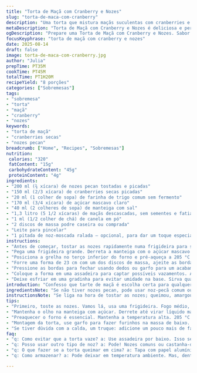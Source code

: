 ```yaml
---
title: "Torta de Maçã com Cranberry e Nozes"
slug: "torta-de-maca-com-cranberry"
description: "Uma torta que mistura maçãs suculentas com cranberries e nozes crocantes, envoltas em massa crocante e amanteigada. Adoçada com açúcar mascavo e um jeito fácil de fazer a cobertura trançada sem complicação. Substituições práticas para quem não tem um ingrediente à mão. Um passo a passo que prioriza o olho e o tato mais do que o tempo no relógio. Uma sobremesa que lembra momentos caseiros, forno quente, cheiro gostoso de especiarias e uma textura textura perfeita entre o doce ácido das frutas e o crocante das nozes."
metaDescription: "Torta de Maçã com Cranberry e Nozes é deliciosa e perfeita para qualquer ocasião. Receita prática e cheia de sabor. Experimente!"
ogDescription: "Prepare uma Torta de Maçã com Cranberry e Nozes. Sabor caseiro com toque sofisticado. Ideal para momentos especiais ou dia a dia."
focusKeyphrase: "torta de maçã com cranberry e nozes"
date: 2025-08-14
draft: false
image: torta-de-maca-com-cranberry.jpg
author: "Julia"
prepTime: PT35M
cookTime: PT45M
totalTime: PT1H20M
recipeYield: "8 porções"
categories: ["Sobremesas"]
tags:
- "sobremesa"
- "torta"
- "maçã"
- "cranberry"
- "nozes"
keywords:
- "torta de maçã"
- "cranberries secas"
- "nozes pecan"
breadcrumb: ["Home", "Recipes", "Sobremesas"]
nutrition: 
 calories: "320"
 fatContent: "15g"
 carbohydrateContent: "45g"
 proteinContent: "4g"
ingredients:
- "200 ml (¾ xícara) de nozes pecan tostadas e picadas"
- "150 ml (2/3 xícara) de cranberries secas picadas"
- "20 ml (1 colher de sopa) de farinha de trigo comum sem fermento"
- "170 ml (3/4 xícara) de açúcar mascavo claro"
- "40 ml (2 colheres de sopa) de manteiga com sal"
- "1,3 litro (5 1/2 xícaras) de maçãs descascadas, sem sementes e fatiadas — preferência pelo Granny Smith e Gala para o equilíbrio de doce e ácido"
- "1 ml (1/2 colher de chá) de canela em pó"
- "2 discos de massa podre caseira ou comprada"
- "Leite para pincelar"
- "1 pitada de noz-moscada ralada — opcional, para dar um toque especial e esquenta o sabor"
instructions:
- "Antes de começar, tostar as nozes rapidamente numa frigideira para soltar aroma e sabor — cuidado para não queimar. Misture nozes, cranberries picadas e a farinha para que a fruta não afunde muito durante o cozimento. Reserve."
- "Pega uma frigideira grande. Derreta a manteiga com o açúcar mascavo até virar uma calda âmbar, tipo caramelo ralo — uns 2 minutos em fogo médio. Joga as maçãs e mexe delicadamente, deixa dourar só um pouco, uns 4 minutos, para que elas comecem a amolecer mas não percam a forma. Polvilhe a canela e a noz-moscada, mistura rápido. Agora vai a mistura de nozes e cranberries, volta só para equilibrar tudo. Tire do fogo e espere esfriar até ficar morninho."
- "Posiciona a grelha no terço inferior do forno e pré-aqueça a 205 °C. Por experiência, o forno bem quente ajuda a massa a ficar crocante, principalmente nas bordas."
- "Forre uma forma de 23 cm com um dos discos de massa, ajeite as bordas e faça aqueles furinhos com garfo para o vapor escapar. Coloque toda a mistura de maçãs cuidadosamente, visualizando o nível para não transbordar. Para a cobertura, corte o segundo disco em tiras de aproximadamente 2,5 cm de largura, pincele com leite para dar cor e espalhe em formato de grade, trançando ou só cruzando, como preferir."
- "Pressione as bordas para fechar usando dedos ou garfo para um acabamento rústico. Remova a excessividade da massa para garantir que não queime nem fique grossa demais."
- "Coloque a forma em uma assadeira para captar possíveis vazamentos. Asse por aproximadamente 42 minutos, ou até que a torta esteja dourada, as maçãs borbulhando e a crosta com textura firme e crocante. Abra o forno no meio para checar — a massa não deve estar mole, e a calda viscosamente borbulhante é sinal para tirar do fogo."
- "Deixe esfriar em uma gradinha para evitar umidade na base. Sirva quando estiver morna ou em temperatura ambiente, porque quente demais o recheio vira líquido e perde textura."
introduction: "Confesso que tarte de maçã é escolha certa para qualquer época, mas essa variação com cranberries e pecan foi um achado recente. A primeira tentativa tinha nozes normais e canela demais, e acabou amarga e pesada. O segredo está na combinação das frutas, ajuste no açúcar mascavo para equilíbrio e na textura da massa. A massa comprada ajuda a ganhar tempo, mas uma massa bem feita em casa melhora o resultado final. O toque crocante das nozes pecan e a acidez das cranberries dão um contraste que mexe com o paladar e fazem sucesso imediato entre amigos e família. Quem já passou aperto com torta que desanda vai entender minha insistência nas etapas e na concentração nos detalhes do cozimento."
ingredientsNote: "Se não tiver nozes pecan, pode usar noz-pecã comum ou até castanhas-do-pará, só evita amêndoas que não criam crocância suficiente. Cranberries dá para substituir por uvas-passas pequenas ou até framboesas secas para dar acidez. A manteiga com sal é mais prática, mas se não quiser, manda sem sal e adiciona uma pitada de sal no açúcar. A canela é básica, mas uma pitadinha de noz-moscada traz profundidade. Farinha no recheio ajuda a engrossar e evitar que passe demais líquido para a massa. O leite para pincelar também pode ser substituído por creme de leite ou até gema de ovo, dependendo do que tiver disponível."
instructionsNote: "Se liga na hora de tostar as nozes; queimou, amargou. O escurecimento do açúcar com a manteiga tem que ser só até derreter e formar um líquido marrom - mais que isso queima e deixa gosto ruim. Ao colocar as maçãs, mexe com cuidado para não criar purê, queremos fatias firmes. Na hora de montar, o lance da trançada é só para decoração, pode fazer grade simples sem erro. A borda deve ser firme para não abrir no forno, mas sem exagero para não ficar dura. Fique de olho na cor da massa, ela diz muita coisa. Usar uma assadeira por baixo evita sujeira, o que funciona muito se o recheio for mais líquido. Quando tirar do forno, não corte quente demais, o recheio precisa dar uma assentada para não escorrer tudo."
tips:
- "Primeiro, toste as nozes. Vamos lá, usa uma frigideira. Fogo médio, sem pressa. Tem que sentir o aroma. Cuidado para não queimar, amargor aparece. Mistura as nozes, cranberries e farinha. Isso evita que as frutas afundem. Facinho não é?"
- "Mantenha o olho na manteiga com açúcar. Derrete até virar líquido marrom. Isso leva uns 2 minutos. Se passar, amarga. Joga as maçãs e mexe devagar. Não vira purê. Queremos fatias ligeiramente douradas. Tem que oxigenar sem machucar."
- "Preaquecer o forno é essencial. Mantenha a temperatura alta. 205 °C para crocância perfeita. A massa vai ser mais dourada, as bordas crocantes. Sim, é o segredo. Caso o forno não esteja quente, pode queimar a massa. O tempo pode enganar mesmo."
- "Montagem da torta, use garfo para fazer furinhos na massa de baixo. Isso previne umidade. Também, ao cortar o segundo disco, faça tiras mais largas. Não tem problema deixar simples, o charme tá na crosta, não na perfeição."
- "Se tiver dúvida com a calda, um truque: adicione um pouco mais de farinha ao mix de nozes. Isso absorve o líquido. Aquela receita fica com textura melhor. Se sobrar massa, não despacha. Usar em outra receita ou congelar."
faq:
- "q: Como evitar que a torta vaze? a: Use assadeira por baixo. Isso segura os líquidos. Outra, não encha demais. Monitora a calda ao assar. Se perceber que tá saindo, tem que agir."
- "q: Posso usar outro tipo de noz? a: Pode! Nozes comuns ou castanha-do-pará funcionam. Lembre-se, cada tipo muda o sabor. Amêndoas não funcionam bem, ficam moles. Prefira ter crocância."
- "q: O que fazer se a torta queimar em cima? a: Tapa com papel alumínio. Isso ajuda a proteger. Você pode diminuir o calor na parte superior. Fica de olho. Às vezes, é só a parte de cima."
- "q: Como armazenar? a: Pode deixar em temperatura ambiente. Mas, dentro de um pote, fica um dia. Se for mais tempo, refrigera. Pode aquecer depois para realçar o sabor. Não esquece de cobrir com filme."

---
```

